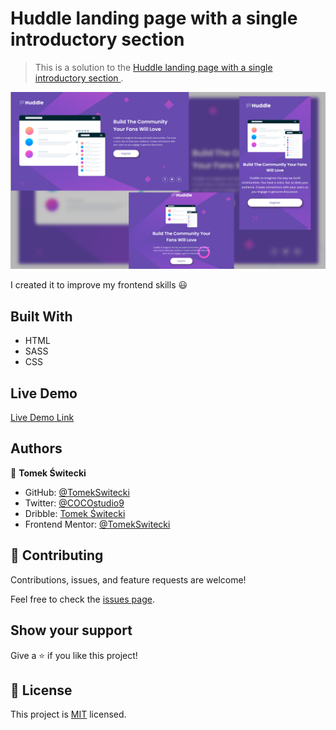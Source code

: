 # Huddle landing page with a single introductory section 

> This is a solution to the [Huddle landing page with a single introductory section ](https://www.frontendmentor.io/challenges/huddle-landing-page-with-a-single-introductory-section-B_2Wvxgi0/hub/huddle-landing-page-with-a-single-introductory-section-Xw9D3NfL4).

![screenshot](./design/screenshot.png)

I created it to improve my frontend skills 😃

## Built With

- HTML
- SASS
- CSS


## Live Demo

[Live Demo Link](https://tomekswitecki.github.io/huddle-landing-page-/)

## Authors

👤 **Tomek Świtecki**

- GitHub: [@TomekSwitecki](https://github.com/TomekSwitecki)
- Twitter: [@COCOstudio9](https://twitter.com/COCOstudio9)
- Dribble: [Tomek Świtecki](https://dribbble.com/Switecki)
- Frontend Mentor: [@TomekSwitecki](https://www.frontendmentor.io/profile/TomekSwitecki)

## 🤝 Contributing

Contributions, issues, and feature requests are welcome!

Feel free to check the [issues page](../../issues/).

## Show your support

Give a ⭐️ if you like this project!

## 📝 License

This project is [MIT](./MIT.md) licensed.
